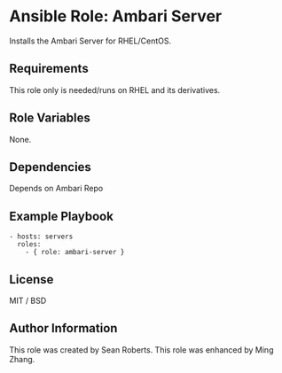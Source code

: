 # Ansible Role: Ambari Server

Installs the Ambari Server for RHEL/CentOS.

## Requirements

This role only is needed/runs on RHEL and its derivatives.

## Role Variables

None.

## Dependencies

Depends on Ambari Repo

## Example Playbook

    - hosts: servers
      roles:
        - { role: ambari-server }

## License

MIT / BSD

## Author Information

This role was created by Sean Roberts.
This role was enhanced by Ming Zhang.
